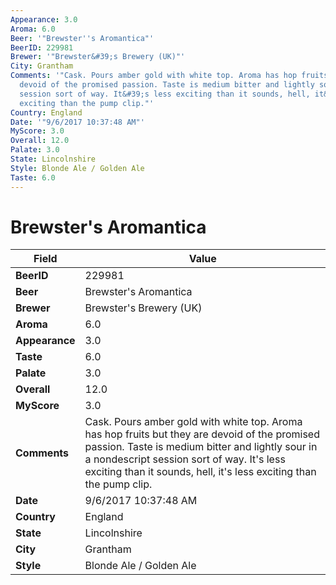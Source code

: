```yaml
---
Appearance: 3.0
Aroma: 6.0
Beer: '"Brewster''s Aromantica"'
BeerID: 229981
Brewer: '"Brewster&#39;s Brewery (UK)"'
City: Grantham
Comments: '"Cask. Pours amber gold with white top. Aroma has hop fruits but they are
  devoid of the promised passion. Taste is medium bitter and lightly sour in a nondescript
  session sort of way. It&#39;s less exciting than it sounds, hell, it&#39;s less
  exciting than the pump clip."'
Country: England
Date: '"9/6/2017 10:37:48 AM"'
MyScore: 3.0
Overall: 12.0
Palate: 3.0
State: Lincolnshire
Style: Blonde Ale / Golden Ale
Taste: 6.0
---
```


# Brewster's Aromantica

| Field         | Value |
|---------------|-------|
| **BeerID** | 229981 |
| **Beer** | Brewster's Aromantica |
| **Brewer** | Brewster&#39;s Brewery (UK) |
| **Aroma** | 6.0 |
| **Appearance** | 3.0 |
| **Taste** | 6.0 |
| **Palate** | 3.0 |
| **Overall** | 12.0 |
| **MyScore** | 3.0 |
| **Comments** | Cask. Pours amber gold with white top. Aroma has hop fruits but they are devoid of the promised passion. Taste is medium bitter and lightly sour in a nondescript session sort of way. It&#39;s less exciting than it sounds, hell, it&#39;s less exciting than the pump clip. |
| **Date** | 9/6/2017 10:37:48 AM |
| **Country** | England |
| **State** | Lincolnshire |
| **City** | Grantham |
| **Style** | Blonde Ale / Golden Ale |
